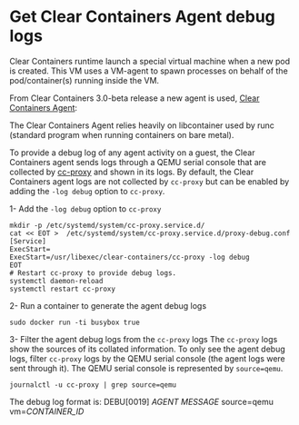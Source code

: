 # Get Clear Containers Agent debug logs

Clear Containers runtime launch a special virtual machine when a new pod is
created. This VM uses a VM-agent to spawn processes on behalf of the
pod/container(s) running inside the VM.

From Clear Containers 3.0-beta release a new agent is used,
[Clear Containers Agent](https://github.com/clearcontainers/agent):

The Clear Containers Agent relies heavily on libcontainer used by runc 
(standard program when running containers on bare metal).

To provide a debug log of any agent activity on a guest, the Clear Containers
agent sends logs through a QEMU serial console that are collected by [cc-proxy](https://github.com/clearcontainers/proxy)
and shown in its logs. By default, the Clear Containers agent logs are not collected by 
`cc-proxy` but can be enabled by adding the `-log debug` option to `cc-proxy`.

1- Add the `-log debug` option to  `cc-proxy`  

```
mkdir -p /etc/systemd/system/cc-proxy.service.d/
cat << EOT >  /etc/systemd/system/cc-proxy.service.d/proxy-debug.conf
[Service]
ExecStart=
ExecStart=/usr/libexec/clear-containers/cc-proxy -log debug
EOT
# Restart cc-proxy to provide debug logs.
systemctl daemon-reload
systemctl restart cc-proxy
```
2- Run a container to generate the agent debug logs

```
sudo docker run -ti busybox true
```
3- Filter the agent debug logs from the `cc-proxy` logs
The `cc-proxy` logs show the sources of its collated information. To only see
the agent debug logs, filter `cc-proxy` logs by the QEMU serial console (the
agent logs were sent through it). The QEMU serial console is represented by
`source=qemu`.

```
journalctl -u cc-proxy | grep source=qemu
```

The debug log format is:
DEBU[0019] *AGENT MESSAGE* source=qemu vm=*CONTAINER_ID*
